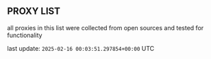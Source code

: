 ## PROXY LIST

all proxies in this list were collected from open sources and tested for functionality

last update: `2025-02-16 00:03:51.297854+00:00` UTC